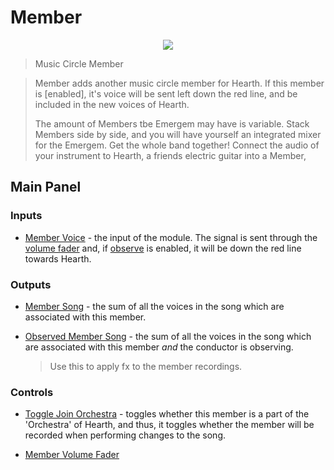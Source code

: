 <!---
start: affixing
affixed: blueprint
blueprint: member-blueprint.svg
preview: member.svg
-->

# Member

<p align='center' class='md-only'>
  <img src='member-blueprint.svg'/>
</p>

> Music Circle Member

> Member adds another music circle member for Hearth. If this member is [enabled], it's voice will be sent left down the red line, and be included in the new voices of Hearth.
>
> The amount of Members tbe Emergem may have is variable. Stack  Members side by side, and you will have yourself an integrated mixer for the Emergem. Get the whole band together! Connect the audio of your instrument to Hearth, a friends electric guitar into a Member,

## Main Panel

<!---
start: legend
-->

<!---
start: legend-group
slug: inputs
-->

### Inputs

* <!---
  x: 10
  y: 52
  slug: member
  type: labeled-socket
  -->
  <a name="inputs-member" href='#inputs-member'>Member Voice</a> - the input of the module. The signal is sent through the [volume fader](#controls-volume-fader) and, if [observe](#controls-toggle-join-orchestra) is enabled, it will be down the red line towards Hearth.


<!---
end: legend-group
-->

<!---
start: legend-group
slug: outputs
-->

### Outputs

* <!---
  x: 10
  y: 52
  slug: song
  type: labeled-socket
  -->
  <a name="outputs-song" href='#outputs-song'>Member Song</a> - the sum of all the voices in the song which are associated with this member.


* <!---
  x: 10
  y: 52
  slug: observation
  type: labeled-socket
  -->
  <a name="outputs-observation" href='#outputs-observation'>Observed Member Song</a> - the sum of all the voices in the song which are associated with this member *and* the conductor is observing.

  > Use this to apply fx to the member recordings.

<!---
end: legend-group
-->

<!---
start: legend-group
slug: controls
-->

### Controls

* <!---
  x: 10
  y: 52
  slug: toggle-join-orchestra
  type: labeled-socket
  -->
  <a name="controls-toggle-join-orchestra" href='#controls-toggle-join-orchestra'>Toggle Join Orchestra</a> - toggles whether this member is a part of the 'Orchestra' of Hearth, and thus, it toggles whether the member will be recorded when performing changes to the song.


* <!---
  x: 10
  y: 52
  slug: toggle-join-orchestra
  type: labeled-socket
  -->
  <a name="controls-fader" href='#controls-fader'>Member Volume Fader</a>

<!---
end: legend-group
-->

<!---
end: legend
-->
<!---
end: affixing
-->
